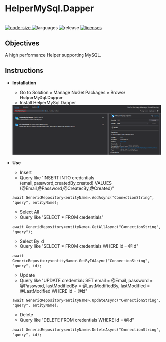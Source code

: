 # HelperMySql.Dapper
<p align="left">
  <br>
  <a href="https://github.com/raihanM95/MySql.Dapper.Helper">
    <img src="https://img.shields.io/github/languages/code-size/raihanM95/MySql.Dapper.Helper" alt="code-size">
  </a>
  <a>
    <img src="https://img.shields.io/github/languages/count/raihanM95/MySql.Dapper.Helper" alt="languages">
  </a>
  <a>
    <img src="https://img.shields.io/github/release/raihanM95/MySql.Dapper.Helper" alt="release">
  </a>
  <a href="https://github.com/raihanM95/MySql.Dapper.Helper/blob/main/LICENSE">
    <img src="https://img.shields.io/badge/License-MIT-yellow.svg" alt="licenses">
  </a>
</p>

## Objectives
A high performance Helper supporting MySQL.


## Instructions

+ **Installation**
    * Go to Solution » Manage NuGet Packages » Browse HelperMySql.Dapper
    * Install HelperMySql.Dapper
    
    <img src="documentations/documentation-1.png" alt="Screen"/>
    
+ **Use**
    * Insert
    * Query like "INSERT INTO credentials (email,password,createdBy,created) VALUES (@Email,@Password,@CreatedBy,@Created)"
    ```
    await GenericRepository<entityName>.AddAsync("ConnectionString", "query", entityName);
    ```
    
    * Select All
    * Query like "SELECT * FROM credentials"
    ```
    await GenericRepository<entityName>.GetAllAsync("ConnectionString", "query");
    ```
    
    * Select By Id
    * Query like "SELECT * FROM credentials WHERE id = @Id"
    ```
    await GenericRepository<entityName>.GetByIdAsync("ConnectionString", "query", id);
    ```
    
    * Update
    * Query like "UPDATE credentials SET email = @Email, password = @Password, lastModifiedBy = @LastModifiedBy, lastModified = @LastModified WHERE id = @Id"
    ```
    await GenericRepository<entityName>.UpdateAsync("ConnectionString", "query", entityName);
    ```
    
    * Delete
    * Query like "DELETE FROM credentials WHERE id = @Id"
    ```
    await GenericRepository<entityName>.DeleteAsync("ConnectionString", "query", id);
    ```
